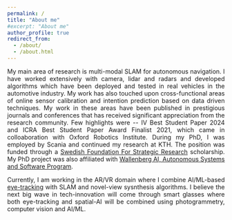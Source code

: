 ```yaml
---
permalink: /
title: "About me"
#excerpt: "About me"
author_profile: true
redirect_from: 
  - /about/
  - /about.html
---
```

<p style="text-align: justify;"> 
My main area of research is multi-modal SLAM for autonomous navigation. I have worked extensively with camera, lidar and radars and developed algorithms which have been deployed and tested in real vehicles in the automotive industry. My work has also touched upon cross-functional areas of online sensor calibration and intention prediction based on data driven techniques. My work in these areas have been published in prestigious journals and conferences that has received significant appreciation from the research community. Few highlights were -- IV Best Student Paper 2024 and ICRA Best Student Paper Award Finalist 2021, which came in colloaboration with Oxford Robotics Institute. During my PhD, I was employed by Scania and continued my research at KTH. The position was funded through a <a href="https://strategiska.se/en/">Swedish Foundation For Strategic Research</a> scholarship. My PhD project was also affiliated with <a href="https://wasp-sweden.org/">Wallenberg AI, Autonomous Systems and Software Program</a>.
</p>

<p style="text-align: justify;">
Currently, I am working in the AR/VR domain where I combine AI/ML-based <a href="https://pupil-labs.com/">eye-tracking</a> with SLAM and novel-view sysnthesis algorithms. I believe the next big wave in tech-innovation will come through smart glasses where both eye-tracking and spatial-AI will be combined using photogrammetry, computer vision and AI/ML.
</p>
